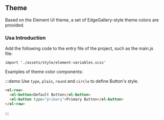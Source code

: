 ## Theme
Based on the Element UI theme, a set of EdgeGallery-style theme colors are provided.

### Usa Introduction
Add the following code to the entry file of the project, such as the main.js file:

```shell
import './assets/style/element-variables.scss'
```

Examples of theme color components:

:::demo Use `type`, `plain`, `round` and `circle` to define Button's style.

```html
<el-row>
  <el-button>Default Button</el-button>
  <el-button type="primary">Primary Button</el-button>
</el-row>
```
:::
